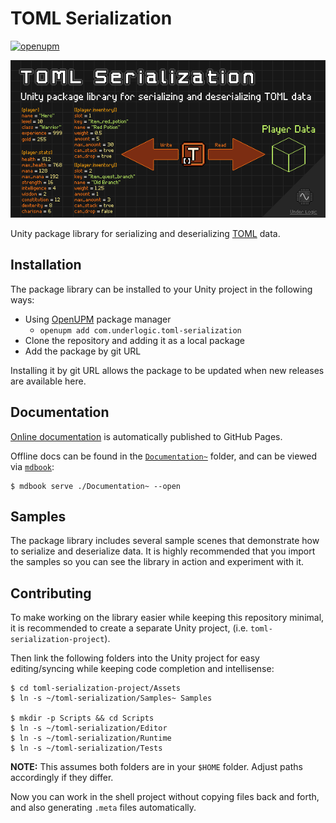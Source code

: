 # TOML Serialization

[![openupm](https://img.shields.io/npm/v/com.underlogic.toml-serialization?label=openupm&registry_uri=https://package.openupm.com)](https://openupm.com/packages/com.underlogic.toml-serialization/)

![image](Documentation~/src/images/cover.png)

Unity package library for serializing and deserializing [TOML](https://toml.io/en/) data.

## Installation

The package library can be installed to your Unity project in the following ways:

- Using [OpenUPM](https://openupm.com/) package manager
  - `openupm add com.underlogic.toml-serialization`
- Clone the repository and adding it as a local package
- Add the package by git URL

Installing it by git URL allows the package to be updated when new releases are available here.

## Documentation

[Online documentation](https://underlogic.github.io/toml-serialization/) is automatically published to GitHub Pages.

Offline docs can be found in the [`Documentation~`](./Documentation~) folder, and can be viewed via [`mdbook`](https://rust-lang.github.io/mdBook/index.html):

```shell
$ mdbook serve ./Documentation~ --open
```

## Samples

The package library includes several sample scenes that demonstrate how to serialize and deserialize data.
It is highly recommended that you import the samples so you can see the library in action and experiment with it.

## Contributing

To make working on the library easier while keeping this repository minimal, it is recommended to create a separate Unity project, (i.e. `toml-serialization-project`).

Then link the following folders into the Unity project for easy editing/syncing while keeping code completion and intellisense:

```shell
$ cd toml-serialization-project/Assets
$ ln -s ~/toml-serialization/Samples~ Samples

$ mkdir -p Scripts && cd Scripts
$ ln -s ~/toml-serialization/Editor
$ ln -s ~/toml-serialization/Runtime
$ ln -s ~/toml-serialization/Tests
```

**NOTE:** This assumes both folders are in your `$HOME` folder. Adjust paths accordingly if they differ.

Now you can work in the shell project without copying files back and forth, and also generating `.meta` files automatically.
